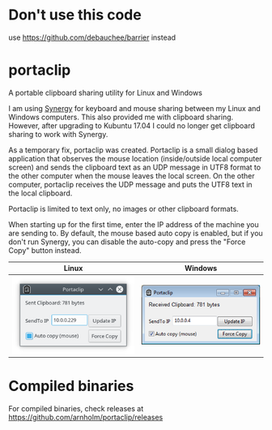# Don't use this code

use https://github.com/debauchee/barrier instead

# portaclip
A portable clipboard sharing utility for Linux and Windows

I am using [Synergy](https://symless.com/synergy) for keyboard and mouse sharing between my Linux and Windows computers. This also provided me with clipboard sharing. However, after upgrading to Kubuntu 17.04 I could no longer get clipboard sharing to work with Synergy.

As a temporary fix, portaclip was created. Portaclip is a small dialog based application that observes the mouse location (inside/outside local computer screen) and sends the clipboard text as an UDP message in UTF8 format to the other computer when the mouse leaves the local screen. On the other computer, portaclip receives the UDP message and puts the UTF8 text in the local clipboard.

Portaclip is limited to text only, no images or other clipboard formats.

When starting up for the first time, enter the IP address of the machine you are sending to. By default, the mouse based auto copy is enabled, but if you don't run Synergy, you can disable the auto-copy and press the "Force Copy" button instead.

Linux | Windows
------------ | -------------
![portaclip_linux](/images/portaclip_linux.png)| ![portaclip_windows](/images/portaclip_windows.png)

# Compiled binaries
For compiled binaries, check releases at https://github.com/arnholm/portaclip/releases
